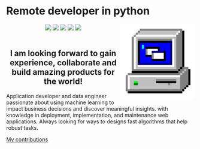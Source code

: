 <!--
### Hi there 👋

**Ganny-Abdeslam/Ganny-Abdeslam** is a ✨ _special_ ✨ repository because its `README.md` (this file) appears on your GitHub profile.

Here are some ideas to get you started:

- 🔭 I’m currently working on ...
- 🌱 I’m currently learning ...
- 👯 I’m looking to collaborate on ...
- 🤔 I’m looking for help with ...
- 💬 Ask me about ...
- 📫 How to reach me: ...
- 😄 Pronouns: ...
- ⚡ Fun fact: ...

<img align="center" alt="Rafa-pic" height="150" style="border-radius:50px;" src="https://gifimage.net/wp-content/uploads/2018/10/anime-gift-gif-2.gif">
<img align="center" alt="Rafa-pic" height="250" style="border-radius:50px;" src="https://c.tenor.com/liF3pWHD5CwAAAAC/hu-tao-genshin-impact.gif">
-->
# Remote developer in python

<div align="center">

<img align="right" alt="GIF" src="https://github.com/deut-erium/deut-erium/blob/master/assets/computer.gif?raw=1" width="200vw" />


<div align="center">
<!--
<a href="#"><img src="https://img.shields.io/twitter/follow/And_Reyw?style=social" alt="Twitter"></a>
  <a href="#"><img src="https://img.shields.io/badge/LinkedIn--blueviolet.svg?style=social&logo=linkedin" alt="LinkedIn"></a>
<br>
<br>
-->
  <img src="https://img.shields.io/badge/Python-3766AB?style=flat-square&logo=Python&logoColor=white"/>
  <img src="https://img.shields.io/badge/Django-092E20?style=flat-square&logo=Django&logoColor=white"/>
  <!--
  <img src="https://img.shields.io/badge/Flask-000000?style=flat-square&logo=Flask&logoColor=white"/>
  <img src="https://img.shields.io/badge/Docker-2496ED?style=flat-square&logo=Docker&logoColor=white"/>
  <img src="https://img.shields.io/badge/Tensorflow-FF6F00?style=flat-square&logo=tensorflow&logoColor=white"/>
  <img src="https://img.shields.io/badge/Amazon AWS-232F2E?style=flat-square&logo=Amazon AWS&logoColor=white"/>
  -->
  <img src="https://img.shields.io/badge/MySQL-4479A1?style=flat-square&logo=MySQL&logoColor=white"/>  
  <img src="https://img.shields.io/badge/Node.js-339933?style=flat-square&logo=Node.js&logoColor=white"/>
  <img src="https://img.shields.io/badge/lenguajeC-A8B9CC?style=flat-square&logo=C&logoColor=white"/>
</div>
</div>
<br>
<h2 align="center" >I am looking forward to gain experience, collaborate and build amazing products for the world!   </h2>
<p>Application developer and data engineer passionate about using machine learning to impact business decisions and discover meaningful insights. with knowledge in deployment, implementation, and maintenance web applications. Always looking for ways to designs fast algorithms that help robust tasks.</p>

<a href="#">My contributions<a>
